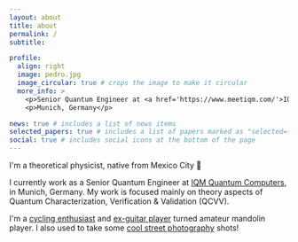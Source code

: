 ```yaml
---
layout: about
title: about
permalink: /
subtitle:

profile:
  align: right
  image: pedro.jpg
  image_circular: true # crops the image to make it circular
  more_info: >
    <p>Senior Quantum Engineer at <a href='https://www.meetiqm.com/'>IQM Quantum Computers</a>.</p>
    <p>Munich, Germany</p>

news: true # includes a list of news items
selected_papers: true # includes a list of papers marked as "selected={true}"
social: true # includes social icons at the bottom of the page
---
```


I'm a theoretical physicist, native from Mexico City 🥑

I currently work as a Senior Quantum Engineer at [IQM Quantum Computers](https://www.meetiqm.com/), in Munich, Germany.
My work is focused mainly on theory aspects of Quantum Characterization, Verification & Validation (QCVV).

I'm a [cycling enthusiast](https://www.strava.com/athletes/pedrofigro) and [ex-guitar player](https://youtu.be/8FZgNRJ9QJY) turned amateur mandolin player.
I also used to take some [cool street photography](https://www.flickr.com/photos/pedrofigrom/) shots!